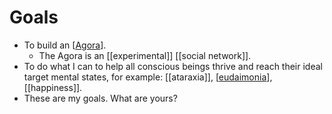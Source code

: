 # Goals

- To build an [[Agora]].
  - The Agora is an [[experimental]] [[social network]].
- To do what I can to help all conscious beings thrive and reach their ideal target mental states, for example: [[ataraxia]], [[eudaimonia]], [[happiness]].
- These are my goals. What are yours?

[//begin]: # "Autogenerated link references for markdown compatibility"
[Agora]: agora "Agora"
[eudaimonia]: eudaimonia "Eudaimonia"
[//end]: # "Autogenerated link references"